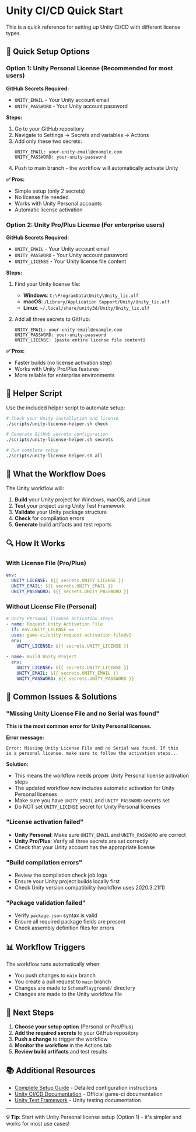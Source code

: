 # Unity CI/CD Quick Start

This is a quick reference for setting up Unity CI/CD with different license types.

## 🚀 Quick Setup Options

### Option 1: Unity Personal License (Recommended for most users)

**GitHub Secrets Required:**
- `UNITY_EMAIL` - Your Unity account email
- `UNITY_PASSWORD` - Your Unity account password

**Steps:**
1. Go to your GitHub repository
2. Navigate to Settings → Secrets and variables → Actions
3. Add only these two secrets:
   ```
   UNITY_EMAIL: your-unity-email@example.com
   UNITY_PASSWORD: your-unity-password
   ```
4. Push to main branch - the workflow will automatically activate Unity

**✅ Pros:**
- Simple setup (only 2 secrets)
- No license file needed
- Works with Unity Personal accounts
- Automatic license activation

### Option 2: Unity Pro/Plus License (For enterprise users)

**GitHub Secrets Required:**
- `UNITY_EMAIL` - Your Unity account email
- `UNITY_PASSWORD` - Your Unity account password  
- `UNITY_LICENSE` - Your Unity license file content

**Steps:**
1. Find your Unity license file:
   - **Windows**: `C:\ProgramData\Unity\Unity_lic.ulf`
   - **macOS**: `/Library/Application Support/Unity/Unity_lic.ulf`
   - **Linux**: `~/.local/share/unity3d/Unity/Unity_lic.ulf`

2. Add all three secrets to GitHub:
   ```
   UNITY_EMAIL: your-unity-email@example.com
   UNITY_PASSWORD: your-unity-password
   UNITY_LICENSE: [paste entire license file content]
   ```

**✅ Pros:**
- Faster builds (no license activation step)
- Works with Unity Pro/Plus features
- More reliable for enterprise environments

## 🔧 Helper Script

Use the included helper script to automate setup:

```bash
# Check your Unity installation and license
./scripts/unity-license-helper.sh check

# Generate GitHub secrets configuration
./scripts/unity-license-helper.sh secrets

# Run complete setup
./scripts/unity-license-helper.sh all
```

## 📝 What the Workflow Does

The Unity workflow will:

1. **Build** your Unity project for Windows, macOS, and Linux
2. **Test** your project using Unity Test Framework
3. **Validate** your Unity package structure
4. **Check** for compilation errors
5. **Generate** build artifacts and test reports

## 🔍 How It Works

### With License File (Pro/Plus)
```yaml
env:
  UNITY_LICENSE: ${{ secrets.UNITY_LICENSE }}
  UNITY_EMAIL: ${{ secrets.UNITY_EMAIL }}
  UNITY_PASSWORD: ${{ secrets.UNITY_PASSWORD }}
```

### Without License File (Personal)
```yaml
# Unity Personal license activation steps
- name: Request Unity Activation File
  if: env.UNITY_LICENSE == ''
  uses: game-ci/unity-request-activation-file@v2
  env:
    UNITY_LICENSE: ${{ secrets.UNITY_LICENSE }}
    
- name: Build Unity Project
  env:
    UNITY_LICENSE: ${{ secrets.UNITY_LICENSE }}
    UNITY_EMAIL: ${{ secrets.UNITY_EMAIL }}
    UNITY_PASSWORD: ${{ secrets.UNITY_PASSWORD }}
```

## 🚨 Common Issues & Solutions

### "Missing Unity License File and no Serial was found"
**This is the most common error for Unity Personal licenses.**

**Error message:**
```
Error: Missing Unity License File and no Serial was found. If this
is a personal license, make sure to follow the activation steps...
```

**Solution:**
- This means the workflow needs proper Unity Personal license activation steps
- The updated workflow now includes automatic activation for Unity Personal licenses
- Make sure you have `UNITY_EMAIL` and `UNITY_PASSWORD` secrets set
- Do NOT set `UNITY_LICENSE` secret for Unity Personal licenses

### "License activation failed"
- **Unity Personal**: Make sure `UNITY_EMAIL` and `UNITY_PASSWORD` are correct
- **Unity Pro/Plus**: Verify all three secrets are set correctly
- Check that your Unity account has the appropriate license

### "Build compilation errors"
- Review the compilation check job logs
- Ensure your Unity project builds locally first
- Check Unity version compatibility (workflow uses 2020.3.21f1)

### "Package validation failed"
- Verify `package.json` syntax is valid
- Ensure all required package fields are present
- Check assembly definition files for errors

## 📊 Workflow Triggers

The workflow runs automatically when:
- You push changes to `main` branch
- You create a pull request to `main` branch
- Changes are made to `SchemaPlayground/` directory
- Changes are made to the Unity workflow file

## 🎯 Next Steps

1. **Choose your setup option** (Personal or Pro/Plus)
2. **Add the required secrets** to your GitHub repository
3. **Push a change** to trigger the workflow
4. **Monitor the workflow** in the Actions tab
5. **Review build artifacts** and test results

## 📚 Additional Resources

- [Complete Setup Guide](UNITY_CI_SETUP.md) - Detailed configuration instructions
- [Unity CI/CD Documentation](https://game.ci/docs/github/getting-started) - Official game-ci documentation
- [Unity Test Framework](https://docs.unity3d.com/Packages/com.unity.test-framework@latest) - Unity testing documentation

---

**💡 Tip**: Start with Unity Personal license setup (Option 1) - it's simpler and works for most use cases!